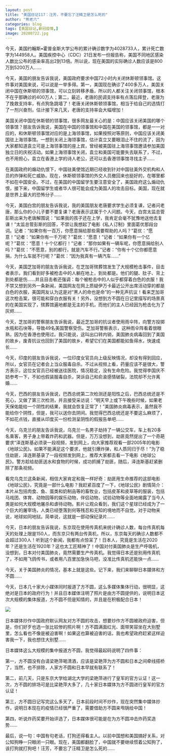 ```yaml
---
layout: post
title: "美国日记117：汪芳，不要忘了汪精卫是怎么死的"
author: "熊老六"
categories: blog
tags: [美国日记,新冠疫情,]
image: 20200722.jpg
---
```

​​​​​​​​​​​​​​​​​​​​​​​​​​​​​​​​​​​​今天，美国约翰斯•霍普金斯大学公布的累计确诊数字为4028733人，累计死亡数字为144958人。美国疾控中心（CDC）21日发布一份报告称，美国不同地区感染人数比公布的感染率高出2到13倍。所以说，现在美国的实际确诊人数应该是800万到5200万人……

今天，美国的朋友告诉我说，美国政府要求中国72小时内关闭休斯顿领事馆。这件事对美国来说，可以说是一举多得。第一，美国现在确诊了400多万人，美国关闭中国在休斯顿的领事馆，可以立刻转移矛盾，所以的人都关注关闭领事馆，根本不在乎那确诊的400万人；第二，最近，老唐的民调支持率有点落后拜登，老唐为了挽救支持率，有点狗急跳墙了！老唐关闭休斯顿领事馆，相当于给自己的选情打了一剂兴奋剂，估计接下来几天，老唐的支持率会大幅增加！

美国关闭中国在休斯顿的领事馆，很多网友最关心的是：中国应该关闭美国的哪个领事馆？朋友告诉我说，美国在中国的领事馆和中国在美国的领事馆，都是一一对应的，和休斯顿领事馆对应的是上海领事馆，如果按照对等原则，中国应该关闭美国驻上海领事馆。一想到关闭上海领事馆，估计袁立又要眼泪止不住的流了，因为大家都知道袁立可是上海领事馆的座上宾，曾经被美国驻上海领事馆邀请参加美国独立日的庆祝活动。如果上海领事馆关闭，袁立和美国可能要失去联系了，不过，也不用担心，袁立在香港上学的诗人老公，还可以去香港领事馆寻找主子……

在美国政府的煽动仇恨下，中国驻美使馆近期已经收到针对中国驻美外交机构和人员的炸弹和死亡威胁。现在，休斯顿领事馆的外交人员撤回来也挺好的，在哪里都不如在中国安全。不过，在美国的中国留学生要注意安全了，美国政府这么煽动仇恨，接下来，中国留学生或者华人很可能会成为美国人的攻击目标。美国，现在就是世界上最大的恐怖分子……

今天，美国白宫的朋友告诉我说，我的美国朋友老唐要求学生必须复课，记者问老唐，那么你的小儿子要不要复课？老唐表示这属于个人问题。今天，白宫太监总管彭斯出来为老唐解围说：“如果我的孩子还在上学，我肯定会毫不犹豫地送他去复课！”太监总管彭斯的回答，不禁让我想起了电影《私人订制》里面葛优那段台词。记者：“如果你有一百万，你愿意捐给那些需要帮助的人吗？”葛优：“愿意！”记者：“如果你有一千万呢？”葛优：“愿意！”记者：“如果你有一个亿呢？”葛优：“愿意！十个亿都行！”记者：“那你如果有一辆车呢，你愿意捐给别人吗？”葛优：“不愿意，别的都行，就是汽车不行。”记者：“你有十个亿你都愿意捐，为什么车就不行呢？”葛优：“因为我真有一辆汽车……”

今天，美国芝加哥的朋友告诉我说，在芝加哥殡葬馆发生了大规模枪击事件，目击者表示，我们看到好多被枪击中的人躺在地上，到处都是。他们的腿、肚子、背上到处都是伤……并且目击者还强调：每个被枪击中的人似乎都穿着白色的衣服！我不禁又想到另外一条新闻，美国网友在网上质疑伊万卡最近公开出席活动穿的都是白色的衣服，美国网友认为这是对“黑人的命也是命”的一种无声抗议！看来芝加哥这次枪击案，很可能和穿白衣服有关！另外，没想到方不圆在日记里描写的场景真的在美国实现了，殡葬馆遍地都是无主的手机，而他们的主人已经因为枪击化为了灰烬……

今天，芝加哥的警察朋友告诉我说，最近芝加哥的抗议者使用雨伞阵，向警方投掷水瓶和石块等，导致49名美国警察受伤。芝加哥警察表示，这种雨伞阵看着很眼熟，因为在香港也使用过。我只能说，这叫出口转内销，美国肺炎病毒回到了美国的故乡，废青抗议也回到了美国的故乡，希望它们在美国都能如鱼得水，快速成长……

今天，印度的朋友告诉我说，一位印度女官员向上级反映情况，却没有得到回应，所以，女官员在记者会上当众服毒自杀。不过从视频上看，药量应该不是很大，警方表示，这位女官员已经被送往医院，情况稳定，没有生命危险。我觉得李国庆不妨参考一下，不如也假装服毒自杀，哭诉自己和俞渝感情破裂，法院却不允许离婚……

今天，巴西的朋友告诉我说，巴西总统第二次检测还是阳性之后，巴西总统还是不死心，又做了第三次检测，并且接受采访说：“明天早上或下午晚些时候，如果老天保佑能给一个阴性的结果，我就会恢复正常了！”美国肺炎病毒表示，虽然我不能给你个阴性，但是，我可以送你去阴间。我觉得巴西总统还是不要这么麻烦了，不如花点钱，直接从印度买一份检测呈阴性的假报告单吧……

今天，乌克兰的朋友告诉我说，乌克兰一名男子劫持了一辆公交车，车上有20多名乘客，男子身上带着炸药和武器。但是，万万没想到，劫匪竟然提出了一个奇葩要求“泽连斯基必须录一段视频，发到网上，向大家推荐观看一部2005年的电影《地球公民》。如果不能满足这个要求，他就引爆炸弹，和人质同归于尽！”为了稳住劫匪，泽连斯基录了一段视频发到网上，推荐大家都去看一下电影《地球公民》。警方趁给劫匪送水和食物的时候，成功抓捕了劫匪，随后，泽连斯基赶紧删除了那条视频。

看完乌克兰这条新闻，相信大家肯定和我一样好奇：劫匪用生命推荐的这部电影《地球公民》，究竟是一部什么电影？我赶紧百度了一下，《地球公民》剧情简介：本片从包括肉食、鱼、蛋类和奶制品等的畜牧业，包括皮革和皮草等的服装，包括马戏团、体育、动物园等的娱乐动物，伴侣动物，试验动物等全面地揭露了当今人类是如何大规模地屠杀和虐待动物。影片让观众看到，我们这个星球已经成为了一个巨大的屠宰场，人类已经堕落到何等残忍和无知的境地而不自觉。对于动物来说，地球如同地狱。简单说，这就是一部动保纪录片……

今天，日本的朋友告诉我说，东京现在使用传真机来统计确诊人数，每台传真机每天的处理上限是150人，而东京只有两台传真机，所以，东京每天的确诊人数都不会超过300人！听到这个新闻，我都有点惊呆了！日本人，究竟是生活在2020年？还是生活在1920年？这也太工匠精神了！中国对付美国肺炎是生产呼吸机，没想到，日本对付美国肺炎，竟然需要生产传真机。我觉得日本还是别用传真机了，不如用飞鸽传书，或者用八百里加急快马吧，没准比传真机还能快一点……

今天，关于美国肺炎的情况，基本上就是这些。记下来，我们来聊聊日本媒体和方不圆……

今天，日本几十家大小媒体同时报道了方不圆，这么多媒体集体行动，很明显，这绝对是日本的政府行为！并且日本媒体注明了照片是由方不圆提供的，说明日本这次大规模的集体报道，方不圆不但是知情的，并且是在积极配合日本！

![]({{site.url}}/assets/img/eacedf04ly1gh04ojm4xgj20qk14ohdt.jpg)  

日本媒体炒作中国政府默认网友对方不圆的攻击，想要炒作方不圆被政府迫害，但是，你们好歹也选一张比较惨的照片啊！方不圆满面红光、面带笑容坐在大别墅里，怎么看也不像是被迫害啊！如果这也算被迫害的话，我也希望政府赶紧这样迫害我一下，我也想住大别墅……

日本媒体这么大规模的集中报道方不圆，我觉得最起码说明了四件事：

第一，方不圆没有白请梁艳萍喝清酒，应该是梁艳萍为方不圆和日本之间牵线搭桥了，当然，也不排除，人家方不圆和日本早就有联系了！

第二，前几天，只是东京大学给湖北大学的梁艳萍进行了皇军的官方认证！这一次，方不圆的排场可是比梁艳萍大多了，几十家日本媒体为方不圆进行皇军的官方认证！

第三，方不圆日记写完这么多天了，日本前段时间不炒作，现在突然集中媒体炒作，说明日本现在的疫情已经很严重了，需要借助方不圆来甩锅给中国！

第四，听说炸药奖要开始评选了，日本媒体很可能是在为方不圆冲击炸药奖造势……

最后，说一句：中国有句老话，打狗还得看主人。以前中国想和美国搞好关系，对公知狗睁一只眼闭一只眼。现在，美国都翻脸了，中国就不要继续惯着公知狗了，该打狗就打狗吧！汪芳，不要忘了汪精卫是怎么死的……​​​​